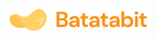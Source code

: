 <div align="center" style="margin-bottom: 20px;">
<img 
  alt="tgoat-logo" 
  src="assets/img/logo.svg"
  width="250"
/>
</div>